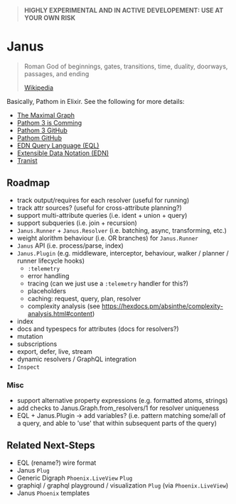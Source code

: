 > **HIGHLY EXPERIMENTAL AND IN ACTIVE DEVELOPEMENT: USE AT YOUR OWN RISK**

# Janus

> Roman God of beginnings, gates, transitions, time,
> duality, doorways, passages, and ending
>
> [Wikipedia](https://en.wikipedia.org/wiki/Janus)

Basically, Pathom in Elixir. See the following for more details:
- [The Maximal Graph](https://www.youtube.com/watch?v=IS3i3DTUnAI)
- [Pathom 3 is Comming](https://blog.wsscode.com/pathom-3-is-coming/)
- [Pathom 3 GitHub](https://github.com/wilkerlucio/pathom3)
- [Pathom GitHub](https://github.com/wilkerlucio/pathom)
- [EDN Query Language (EQL)](https://github.com/edn-query-language/eql)
- [Extensible Data Notation (EDN)](https://github.com/edn-format/edn)
- [Tranist](https://github.com/cognitect/transit-cljs)

## Roadmap

- track output/requires for each resolver (useful for running)
- track attr sources? (useful for cross-attribute planning?)
- support multi-attribute queries (i.e. ident + union + query)
- support subqueries (i.e. join + recursion)
- `Janus.Runner` + `Janus.Resolver` (i.e. batching, async, transforming, etc.)
- weight alorithm behaviour (i.e. OR branches) for `Janus.Runner`
- `Janus` API (i.e. process/parse, index)
- `Janus.Plugin` (e.g. middleware, interceptor, behaviour, walker / planner / runner lifecycle hooks)
  - `:telemetry`
  - error handling
  - tracing (can we just use a `:telemetry` handler for this?)
  - placeholders
  - caching: request, query, plan, resolver
  - complexity analysis (see https://hexdocs.pm/absinthe/complexity-analysis.html#content)
- index 
- docs and typespecs for attributes (docs for resolvers?)
- mutation
- subscriptions
- export, defer, live, stream
- dynamic resolvers / GraphQL integration
- `Inspect`

### Misc

- support alternative property expressions (e.g. formatted atoms, strings)
- add checks to Janus.Graph.from_resolvers/1 for resolver uniqueness
- EQL + Janus.Plugin -> add variables? (i.e. pattern matching some/all of a query, and able to 'use' that within subsequent parts of the query)

## Related Next-Steps

- EQL (rename?) wire format
- Janus `Plug`
- Generic Digraph `Phoenix.LiveView` `Plug`
- graphiql / graphql playground / visualization `Plug` (via `Phoenix.LiveView`)
- Janus `Phoenix` templates
